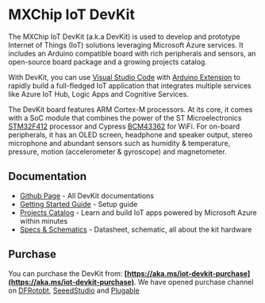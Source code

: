 # MXChip IoT DevKit

The MXChip IoT DevKit (a.k.a DevKit) is used to develop and prototype Internet of Things (IoT) solutions leveraging Microsoft Azure services. It includes an Arduino compatible board with rich peripherals and sensors, an open-source board package and a growing projects catalog.

With DevKit, you can use [Visual Studio Code](https://code.visualstudio.com/) with [Arduino Extension](https://marketplace.visualstudio.com) to rapidly build a full-fledged IoT application that integrates multiple services like Azure IoT Hub, Logic Apps and Cognitive Services.

The DevKit board features ARM Cortex-M processors. At its core, it comes with a SoC module that combines the power of the ST Microelectronics [STM32F412](http://www.st.com/content/ccc/resource/technical/document/reference_manual/group0/4f/7b/2b/bd/04/b3/49/25/DM00180369/files/DM00180369.pdf/jcr:content/translations/en.DM00180369.pdf) processor and Cypress [BCM43362](http://www.cypress.com/file/297991/download) for WiFi. For on-board peripherals, it has an OLED screen, headphone and speaker output, stereo microphone and abundant sensors such as humidity & temperature, pressure, motion (accelerometer & gyroscope) and magnetometer.

## Documentation

* [Github Page](http://microsoft.github.io/azure-iot-developer-kit/) - All DevKit documentations
* [Getting Started Guide](https://microsoft.github.io/azure-iot-developer-kit/docs/getting-started/) - Setup guide
* [Projects Catalog](https://microsoft.github.io/azure-iot-developer-kit/docs/projects/) - Learn and build IoT apps powered by Microsoft Azure within minutes
* [Specs & Schematics](http://www.mxchip.com/az3166) - Datasheet, schematic, all about the kit hardware

## Purchase

You can purchase the DevKit from: **[https://aka.ms/iot-devkit-purchase](https://aka.ms/iot-devkit-purchase)**. We have opened purchase channel on [DFRotobt](https://www.dfrobot.com/), [SeeedStudio](https://www.seeedstudio.com/) and [Plugable](http://plugable.com/)